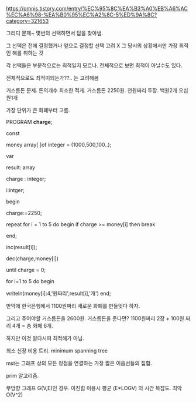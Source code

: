 https://omnis.tistory.com/entry/%EC%95%8C%EA%B3%A0%EB%A6%AC%EC%A6%98-%EA%B0%95%EC%A2%8C-5%ED%9A%8C?category=321653

그리디 문제~
몇번의 선택하면서 답을 찾아냄.

그 선택은 전에 결정했거나 앞으로 결정할 선택 고려 X 그 당시의 상황에서만 가장 최적인 해를 취하는 것

각 선택들은 부분적으로는 최적일지 모르나. 전체적으로 보면 최적이 아닐수도 있다.

전체적으로도 최적이되는가??.. 는 고려해봄

거스름돈 문제. 돈의개수 최소한 적게. 거스름돈 2250원. 천원짜리 두장. 백원2개 오십원1개

가장 단위가 큰 화폐부터 고름.

PROGRAM __charge__;

const

money array[ ]of integer = (1000,500,100..);

var 

result: array

charge : integer;

i:intger;

begin

charge:=2250;


repeat
for i = 1 to 5 do begin
if charge >= money[i] then break

end;



inc(result[i]);

dec(charge,money[i])

until charge = 0;


for i=1 to 5 do begin

writeln(money[i]:4,'원짜리',result[i],'개')
end;

만약에  한국은행에서 1100원짜리 새로운 화폐를 만들엇다 하자.

그리고 주어야할 거스름돈을 2600원. 거스름돈을 준다면? 1100원짜리 2장 + 100원 짜리 4개 = 총 화폐 6개.

하지만 이것 알다시피 최적해가 아님.


최소 신장 비용 트리. minimum spanning tree 

mst는 그래프 상의 모든 정점을 연결하는 가장 짧은 이음선들의 집합.

prim 알고리즘.

무방향 그래프 G(V,E)인 경우. 이진힙 이용시 평균 (E*LOGV) 의 시간 복잡도. 최악O(V^2)
